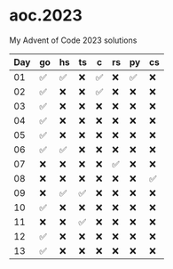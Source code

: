 # aoc.2023
My Advent of Code 2023 solutions

| Day | go                 | hs                 | ts                 | c                  |  rs                | py                 | cs                 |
| --- | ------------------ | ------------------ | ------------------ | ------------------ | ------------------ | ------------------ | ------------------ |
| 01  | :white_check_mark: | :white_check_mark: | :x:                | :white_check_mark: | :x:                | :white_check_mark: | :x:                |
| 02  | :white_check_mark: | :x:                | :x:                | :white_check_mark: | :x:                | :x:                | :x:                |
| 03  | :white_check_mark: | :x:                | :x:                | :x:                | :x:                | :x:                | :x:                |
| 04  | :white_check_mark: | :x:                | :x:                | :x:                | :x:                | :x:                | :x:                |
| 05  | :white_check_mark: | :x:                | :x:                | :x:                | :x:                | :x:                | :x:                |
| 06  | :white_check_mark: | :white_check_mark: | :x:                | :x:                | :x:                | :x:                | :x:                |
| 07  | :x:                | :x:                | :x:                | :x:                | :white_check_mark: | :x:                | :x:                |
| 08  | :x:                | :x:                | :x:                | :x:                | :x:                | :x:                | :white_check_mark: |
| 09  | :x:                | :white_check_mark: | :white_check_mark: | :x:                | :x:                | :x:                | :x:                |
| 10  | :white_check_mark: | :x:                | :x:                | :x:                | :x:                | :x:                | :x:                |
| 11  | :x:                | :x:                | :white_check_mark: | :x:                | :x:                | :x:                | :x:                |
| 12  | :white_check_mark: | :x:                | :x:                | :x:                | :x:                | :x:                | :x:                |
| 13  | :white_check_mark: | :x:                | :x:                | :x:                | :x:                | :x:                | :x:                |
